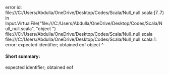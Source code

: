 error id: file:///C:/Users/Abdulla/OneDrive/Desktop/Codes/Scala/Null_null.scala:[7..7) in Input.VirtualFile("file:///C:/Users/Abdulla/OneDrive/Desktop/Codes/Scala/Null_null.scala", "object ")
file:///C:/Users/Abdulla/OneDrive/Desktop/Codes/Scala/Null_null.scala
file:///C:/Users/Abdulla/OneDrive/Desktop/Codes/Scala/Null_null.scala:1: error: expected identifier; obtained eof
object 
       ^
#### Short summary: 

expected identifier; obtained eof